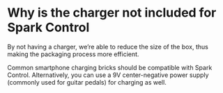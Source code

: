 # Why is the charger not included for Spark Control
By not having a charger, we’re able to reduce the size of the box, thus making the packaging process more efficient. 

Common smartphone charging bricks should be compatible with Spark Control. Alternatively, you can use a 9V center-negative power supply (commonly used for guitar pedals) for charging as well.
